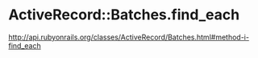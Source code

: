 # ActiveRecord::Batches.find_each

http://api.rubyonrails.org/classes/ActiveRecord/Batches.html#method-i-find_each
